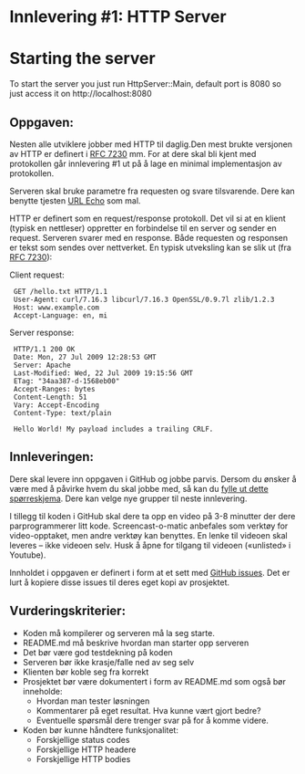 Innlevering #1: HTTP Server
===========================

# Starting the server
To start the server you just run HttpServer::Main, default port is 8080 so just access it on http://localhost:8080


Oppgaven:
---------

Nesten alle utviklere jobber med HTTP til daglig.Den mest brukte versjonen av HTTP er definert i [RFC 7230](https://tools.ietf.org/html/rfc7230) mm. For at dere skal bli kjent med protokollen går innlevering #1 ut på å lage en minimal implementasjon av protokollen.

Serveren skal bruke parametre fra requesten og svare tilsvarende. Dere kan benytte tjesten [URL Echo](http://ivanzuzak.info/urlecho/) som mal.

HTTP er definert som en request/response protokoll. Det vil si at en klient (typisk en nettleser) oppretter en forbindelse til en server og sender en request. Serveren svarer med en response. Både requesten og responsen er tekst som sendes over nettverket. En typisk utveksling kan se slik ut (fra [RFC 7230](https://tools.ietf.org/html/rfc7230#section-2.1)):

Client request:

     GET /hello.txt HTTP/1.1
     User-Agent: curl/7.16.3 libcurl/7.16.3 OpenSSL/0.9.7l zlib/1.2.3
     Host: www.example.com
     Accept-Language: en, mi


Server response:

     HTTP/1.1 200 OK
     Date: Mon, 27 Jul 2009 12:28:53 GMT
     Server: Apache
     Last-Modified: Wed, 22 Jul 2009 19:15:56 GMT
     ETag: "34aa387-d-1568eb00"
     Accept-Ranges: bytes
     Content-Length: 51
     Vary: Accept-Encoding
     Content-Type: text/plain

     Hello World! My payload includes a trailing CRLF.  


Innleveringen:
--------------

Dere skal levere inn oppgaven i GitHub og jobbe parvis. Dersom du ønsker å være med å påvirke hvem du skal jobbe med, så kan du [fylle ut dette spørreskjema](https://goo.gl/forms/4wHR1X6a7ufjVJh82). Dere kan velge nye grupper til neste innlevering.

I tillegg til koden i GitHub skal dere ta opp en video på 3-8 minutter der dere parprogrammerer litt kode. Screencast-o-matic anbefales som verktøy for video-opptaket, men andre verktøy kan benyttes. En lenke til videoen skal leveres – ikke videoen selv. Husk å åpne for tilgang til videoen («unlisted» i Youtube).


Innholdet i oppgaven er definert i form at et sett med [GitHub issues](https://github.com/jhannes-playpen/innlevering-1-http/issues). Det er lurt å kopiere disse issues til deres eget kopi av prosjektet.




Vurderingskriterier:
--------------------

* Koden må kompilerer og serveren må la seg starte.
* README.md må beskrive hvordan man starter opp serveren
* Det bør være god testdekning på koden
* Serveren bør ikke krasje/falle ned av seg selv
* Klienten bør koble seg fra korrekt
* Prosjektet bør være dokumentert i form av README.md som også bør inneholde:
  * Hvordan man tester løsningen
  * Kommentarer på eget resultat. Hva kunne vært gjort bedre?
  * Eventuelle spørsmål dere trenger svar på for å komme videre.
* Koden bør kunne håndtere funksjonalitet:
  * Forskjellige status codes
  * Forskjellige HTTP headere
  * Forskjellige HTTP bodies






